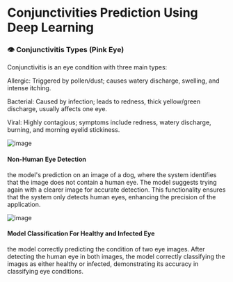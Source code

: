 # Conjunctivities Prediction Using Deep Learning
### 👁️ Conjunctivitis Types (Pink Eye)
Conjunctivitis is an eye condition with three main types:

Allergic: Triggered by pollen/dust; causes watery discharge, swelling, and intense itching.

Bacterial: Caused by infection; leads to redness, thick yellow/green discharge, usually affects one eye.

Viral: Highly contagious; symptoms include redness, watery discharge, burning, and morning eyelid stickiness.

![image](https://github.com/user-attachments/assets/a67a8c96-76ec-42a1-b78f-bd459ec879b9)
#### Non-Human Eye Detection
the model's prediction on an image of a dog, where the system identifies that the image does not contain a human eye. The model suggests trying again with a clearer image for accurate detection. This functionality ensures that the system only detects human eyes, enhancing the precision of the application.

![image](https://github.com/user-attachments/assets/e1d8dce0-2379-4355-81f4-5b0a435d69d9)
#### Model Classification For Healthy and Infected Eye
the model correctly predicting the condition of two eye images. After detecting the human eye in both images, the model correctly classifying the images as either healthy or infected, demonstrating its accuracy in classifying eye conditions.
